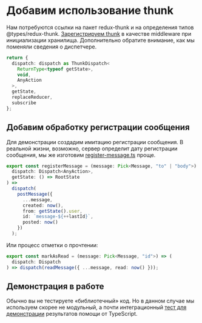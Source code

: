 # Добавим использование thunk

Нам потребуются ссылки на пакет redux-thunk и на определения типов @types/redux-thunk. [Зарегистрируем thunk](https://codesandbox.io/s/step-5-demo-5-6-w5xrc?file=/src/store/store.ts) в качестве middleware при инициализации хранилища. Дополнительно обратите внимание, как мы поменяли сведения о диспетчере.

```ts
return {
  dispatch: dispatch as ThunkDispatch<
    ReturnType<typeof getState>,
    void,
    AnyAction
  >,
  getState,
  replaceReducer,
  subscribe
};
```

## Добавим обработку регистрации сообщения

Для демонстрации создадим имитацию регистрации сообщения. В реальной жизни, возможно, сервер определит дату регистрации сообщения, мы же изготовим [register-message.ts](https://codesandbox.io/s/step-5-demo-5-6-w5xrc?file=/src/store/register-message.ts) проще.

```ts
export const registerMessage = (message: Pick<Message, "to" | "body">) => (
  dispatch: Dispatch<AnyAction>,
  getState: () => RootState
) =>
  dispatch(
    postMessage({
      ...message,
      created: now(),
      from: getState().user,
      id: `message-${++lastId}`,
      posted: now()
    })
  );
```

Или процесс отметки о прочтении:

```ts
export const markAsRead = (message: Pick<Message, "id">) => (
  dispatch: Dispatch
) => dispatch(readMessage({ ...message, read: now() }));
```

## Демонстрация в работе

Обычно вы не тестируете «библиотечный» код. Но в данном случае мы используем скорее не модульный, а почти интеграционный [тест для демонстрации](https://codesandbox.io/s/step-5-demo-5-6-w5xrc?file=/src/store/store.test.ts) результатов помощи от TypeScript.
